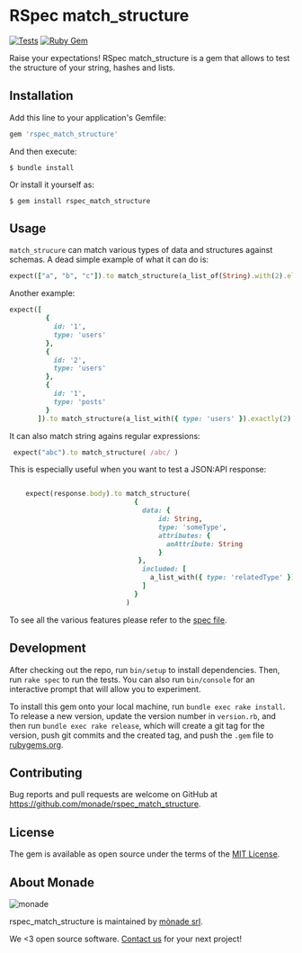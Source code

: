 # RSpec match_structure

[![Tests](https://github.com/monade/rspec_match_structure/actions/workflows/test.yml/badge.svg)](https://github.com/monade/rspec_match_structure/actions/workflows/test.yml)
[![Ruby Gem](https://github.com/monade/rspec_match_structure/actions/workflows/gem-push.yml/badge.svg)](https://github.com/monade/rspec_match_structure/actions/workflows/gem-push.yml)

Raise your expectations! RSpec match_structure is a gem that allows to test the structure of your string, hashes and lists.


## Installation

Add this line to your application's Gemfile:

```ruby
gem 'rspec_match_structure'
```

And then execute:

    $ bundle install

Or install it yourself as:

    $ gem install rspec_match_structure

## Usage

`match_strucure` can match various types of data and structures against schemas. A dead simple example of what it can do is:

```ruby
expect(["a", "b", "c"]).to match_structure(a_list_of(String).with(2).elements_at_least)
```

Another example:

```ruby
expect([
         {
           id: '1',
           type: 'users'
         },
         {
           id: '2',
           type: 'users'
         },
         {
           id: '1',
           type: 'posts'
         }
       ]).to match_structure(a_list_with({ type: 'users' }).exactly(2).times)
```

It can also match string agains regular expressions:

```ruby
 expect("abc").to match_structure( /abc/ )
```

This is especially useful when you want to test a JSON:API response:

```ruby

    expect(response.body).to match_structure(
                               {
                                 data: {
                                     id: String,
                                     type: 'someType',
                                     attributes: {
                                       anAttribute: String
                                     }
                                },
                                 included: [
                                   a_list_with({ type: 'relatedType' }).exactly(1).times
                                 ]
                               }
                             )
```

To see all the various features please refer to the [spec file](https://github.com/monade/rspec_match_structure/blob/master/spec/rspec_match_structure_spec.rb).

## Development

After checking out the repo, run `bin/setup` to install dependencies. Then, run `rake spec` to run the tests. You can also run `bin/console` for an interactive prompt that will allow you to experiment.

To install this gem onto your local machine, run `bundle exec rake install`. To release a new version, update the version number in `version.rb`, and then run `bundle exec rake release`, which will create a git tag for the version, push git commits and the created tag, and push the `.gem` file to [rubygems.org](https://rubygems.org).

## Contributing

Bug reports and pull requests are welcome on GitHub at https://github.com/monade/rspec_match_structure.

## License

The gem is available as open source under the terms of the [MIT License](https://opensource.org/licenses/MIT).

About Monade
----------------

![monade](https://monade.io/wp-content/uploads/2021/06/monadelogo.png)

rspec_match_structure is maintained by [mònade srl](https://monade.io/en/home-en/).

We <3 open source software. [Contact us](https://monade.io/en/contact-us/) for your next project!
